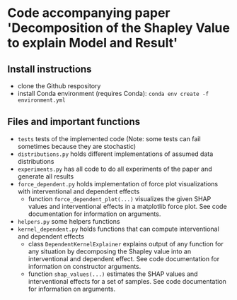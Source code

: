 # Code accompanying paper 'Decomposition of the Shapley Value to explain Model and Result'

## Install instructions

- clone the Github respository
- install Conda environment (requires Conda): `conda env create -f environment.yml`

## Files and important functions

- `tests` tests of the implemented code (Note: some tests can fail sometimes because they are stochastic)
- `distributions.py` holds different implementations of assumed data distributions
- `experiments.py` has all code to do all experiments of the paper and generate all results
- `force_dependent.py` holds implementation of force plot visualizations with interventional and dependent effects
    - function `force_dependent_plot(...)` visualizes the given SHAP values and interventional effects in a matplotlib
      force plot. See code documentation for information on arguments.
- `helpers.py` some helpers functions
- `kernel_dependent.py` holds functions that can compute interventional and dependent effects
    - class `DependentKernelExplainer` explains output of any function for any situation by decomposing the Shapley
      value into an interventional and dependent effect. See code documentation for information on constructor
      arguments.
    - function `shap_values(...)` estimates the SHAP values and interventional effects for a set of samples. See code
      documentation for information on arguments.